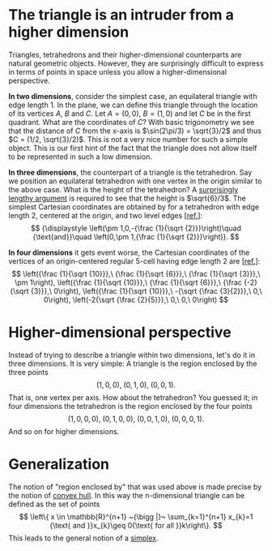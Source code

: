 # The triangle is an intruder from a higher dimension

Triangles, tetrahedrons and their higher-dimensional counterparts are natural geometric objects. However, they are surprisingly difficult to express in terms of points in space unless you allow a higher-dimensional perspective.

**In two dimensions**, consider the simplest case, an equilateral triangle with edge length 1. In the plane, we can define this triangle through the location of its vertices $A$, $B$ and $C$. Let $A = (0,0)$, $B = (1,0)$ and let $C$ be in the first quadrant. What are the coordinates of $C$? With basic trigonometry we see that the distance of $C$ from the x-axis is $\sin(2\pi/3) = \sqrt{3}/2$ and thus $C = (1/2, \sqrt{3}/2)$. This is not a very nice number for such a simple object. This is our first hint of the fact that the triangle does not allow itself to be represented in such a low dimension.

**In three dimensions**, the counterpart of a triangle is the tetrahedron. Say we position an equilateral tetrahedron with one vertex in the origin similar to the above case. What is the height of the tetrahedron? A <a href="https://math.stackexchange.com/questions/11085/height-of-a-tetrahedron">surprisingly lengthy argument</a> is required to see that the height is $\sqrt{6}/3$. The simplest Cartesian coordinates are obtained by for a tetrahedron with edge length 2, centered at the origin, and two level edges [<a href="https://en.wikipedia.org/wiki/Tetrahedron#Formulas_for_a_regular_tetrahedron">ref.</a>]:
$$
{\displaystyle \left(\pm 1,0,-{\frac {1}{\sqrt {2}}}\right)\quad {\text{and}}\quad \left(0,\pm 1,{\frac {1}{\sqrt {2}}}\right)}.
$$

**In four dimensions** it gets event worse, the Cartesian coordinates of the vertices of an origin-centered regular 5-cell having edge length 2 are [<a href="https://en.wikipedia.org/wiki/5-cell#Construction">ref.</a>]:
$$
\left({\frac {1}{\sqrt {10}}},\ {\frac {1}{\sqrt {6}}},\ {\frac {1}{\sqrt {3}}},\ \pm 1\right),
\left({\frac {1}{\sqrt {10}}},\ {\frac {1}{\sqrt {6}}},\ {\frac {-2}{\sqrt {3}}},\ 0\right),
\left({\frac {1}{\sqrt {10}}},\ -{\sqrt {\frac {3}{2}}},\ 0,\ 0\right),
\left(-2{\sqrt {\frac {2}{5}}},\ 0,\ 0,\ 0\right)
$$

# Higher-dimensional perspective

Instead of trying to describe a triangle within two dimensions, let's do it in three dimensions. It is very simple: A triangle is the region enclosed by the three points
$$
(1,0,0),\;(0,1,0),\;(0,0,1).
$$
That is, one vertex per axis. How about the tetrahedron? You guessed it; in four dimensions the tetrahedron is the region enclosed by the four points
$$
(1,0,0,0),\;(0,1,0,0),\;(0,0,1,0),\;(0,0,0,1).
$$
And so on for higher dimensions.

# Generalization

The notion of "region enclosed by" that was used above is made precise by the notion of <a href="https://en.wikipedia.org/wiki/Convex_hull">convex hull</a>. In this way the n-dimensional triangle can be defined as the set of points
$$
\left\{ x \in \mathbb{R}^{n+1} ~{\bigg |}~ \sum_{k=1}^{n+1} x_{k}=1 {\text{ and }}x_{k}\geq 0{\text{ for all }}k\right\}.
$$
This leads to the general notion of a <a href="https://en.wikipedia.org/wiki/Simplex">simplex</a>.

